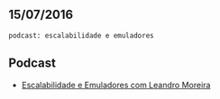 15/07/2016
----------

`podcast: escalabilidade e emuladores`

## Podcast

- [Escalabilidade e Emuladores com Leandro Moreira](http://tecnologicamentearretado.com.br/2014/11/20/escalabilidade-e-emuladores/)
